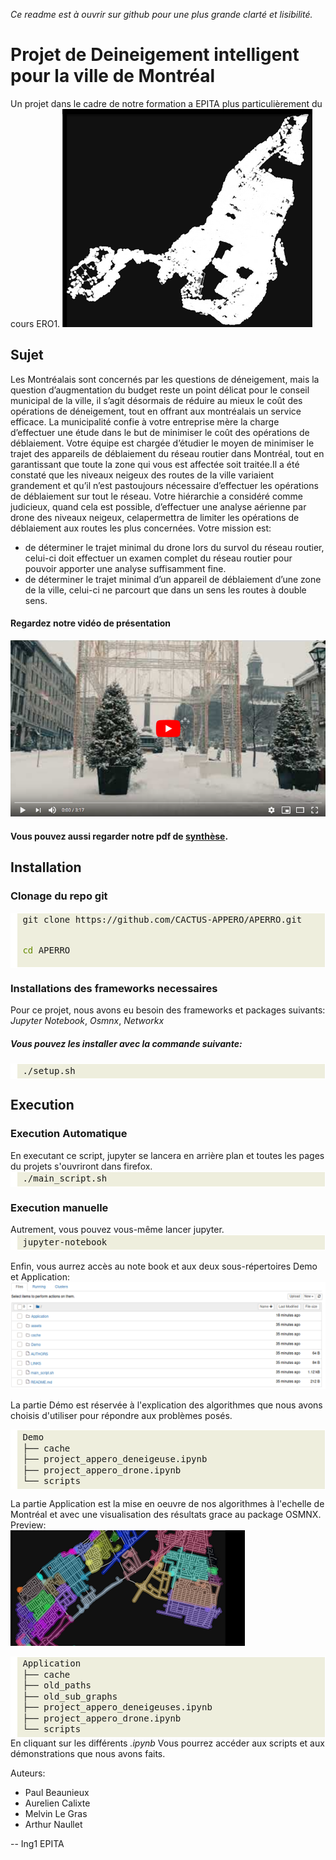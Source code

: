 <i>Ce readme est à ouvrir sur github pour une plus grande clarté et lisibilité.</i>

<h1>Projet de Deineigement intelligent pour la ville de Montréal</h1>
  Un projet dans le cadre de notre formation a EPITA plus particulièrement du cours ERO1.
 <!-- Instructions d'installation et d'execution + descriptif de la structure du rendu -->
<img src="assets/readme/osmnx_montreal.png"/>
<h2> Sujet </h2>  
  <p>Les Montréalais sont concernés par les questions de déneigement, mais la question d’augmentation du budget reste un point délicat pour le conseil municipal de la ville, il s’agit désormais de réduire au mieux le coût des opérations de déneigement, tout en offrant aux montréalais un service efficace. La municipalité confie à votre entreprise mère la charge d’effectuer une étude dans le but de minimiser le coût des opérations de déblaiement. Votre équipe est chargée d’étudier le moyen de minimiser le trajet des appareils de déblaiement du réseau routier dans Montréal, tout en garantissant que toute la zone qui vous est affectée soit traitée.Il a été constaté que les niveaux neigeux des routes de la ville variaient grandement et qu’il n’est pastoujours nécessaire d’effectuer les opérations de déblaiement sur tout le réseau. Votre hiérarchie a considéré comme judicieux, quand cela est possible, d’effectuer une analyse aérienne par drone des niveaux neigeux, celapermettra de limiter les opérations de déblaiement aux routes les plus concernées. Votre mission est:<p>
  
  
  -  de déterminer le trajet minimal du drone lors du survol du réseau routier, celui-ci doit effectuer un examen complet du réseau routier pour pouvoir apporter une analyse suffisamment fine.
  -  de déterminer le trajet minimal d’un appareil de déblaiement d’une zone de la ville, celui-ci ne parcourt que dans un sens les routes à double sens.
  
  
<h4>Regardez notre vidéo de présentation</h4>

[![Watch the video](assets/readme/screen_yt.png)](https://www.youtube.com/watch?v=smpLdxu1vxw)

<h4>Vous pouvez aussi regarder notre pdf de <a href="/assets/readme/synthese.pdf">synthèse</a>.</h4>
<h2> Installation </h2>
  <h3>Clonage du repo git</h3>
  <!-- HTML generated using hilite.me --><div style="background: #eeeedd; overflow:auto;width:auto;border:solid white;border-width:.1em .1em .1em .8em;padding:.2em .6em;"><pre style="margin: 0; line-height: 125%">git clone https://github.com/CACTUS-APPERO/APERRO.git

<span style="color: #658b00">cd </span>APERRO</pre></div>


  <h3>Installations des frameworks necessaires</h3>
  <p>Pour ce projet, nous avons eu besoin des frameworks et packages suivants: <i>Jupyter Notebook</i>, <i>Osmnx</i>, <i> Networkx </i></p>
  <h5>Vous pouvez les installer avec la commande suivante:</h5>
  <!-- HTML generated using hilite.me --><div style="background: #eeeedd; overflow:auto;width:auto;border:solid white;border-width:.1em .1em .1em .8em;padding:.2em .6em;"><pre style="margin: 0; line-height: 125%">./setup.sh
</pre></div>

  
<h2> Execution </h2>
<h3> Execution Automatique </h3>
En executant ce script, jupyter se lancera en arrière plan et toutes les pages du projets s'ouvriront dans firefox.
<!-- HTML generated using hilite.me --><div style="background: #eeeedd; overflow:auto;width:auto;border:solid white;border-width:.1em .1em .1em .8em;padding:.2em .6em;"><pre style="margin: 0; line-height: 125%">./main_script.sh
</pre></div>

<h3> Execution manuelle </h3>
Autrement, vous pouvez vous-même lancer jupyter.
  <!-- HTML generated using hilite.me --><div style="background: #eeeedd; overflow:auto;width:auto;border:solid white;border-width:.1em .1em .1em .8em;padding:.2em .6em;"><pre style="margin: 0; line-height: 125%">jupyter-notebook 
</pre></div>
<br>
Enfin, vous aurrez accès au note book et aux deux sous-répertoires Demo et Application:
<img src="assets/readme/jupyter_intro.png"/>

<p> La partie Démo est réservée à l'explication des algorithmes que nous avons choisis d'utiliser pour répondre aux problèmes posés.</p>
<!-- HTML generated using hilite.me --><div style="background: #eeeedd; overflow:auto;width:auto;border:solid white;border-width:.1em .1em .1em .8em;padding:.2em .6em;"><pre style="margin: 0; line-height: 125%">Demo
├── cache
├── project_appero_deneigeuse.ipynb
├── project_appero_drone.ipynb
└── scripts
</pre></div>

<p> La partie Application est la mise en oeuvre de nos algorithmes à l'echelle de Montréal et avec une visualisation des résultats grace au package OSMNX.
<br>Preview: <br><img src="assets/readme/screen_osmnx.png"/></p>
<!-- HTML generated using hilite.me --><div style="background: #eeeedd; overflow:auto;width:auto;border:solid white;border-width:.1em .1em .1em .8em;padding:.2em .6em;"><pre style="margin: 0; line-height: 125%">Application
├── cache
├── old_paths
├── old_sub_graphs
├── project_appero_deneigeuses.ipynb
├── project_appero_drone.ipynb
└── scripts
</pre></div>
En cliquant sur les différents <i>.ipynb</i> Vous pourrez accéder aux scripts et aux démonstrations que nous avons faits.


Auteurs:
  - Paul Beaunieux
  - Aurelien Calixte 
  - Melvin Le Gras
  - Arthur Naullet 

-- Ing1 EPITA

